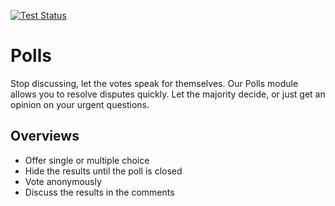 [![Test Status](https://github.com/humhub/polls/actions/workflows/php-test-master.yml/badge.svg)](https://github.com/humhub/polls/actions/workflows/php-test-master.yml)

# Polls

Stop discussing, let the votes speak for themselves. Our Polls module allows you to resolve disputes quickly. Let the majority decide, or just get an opinion on your urgent questions. 

## Overviews

- Offer single or multiple choice
- Hide the results until the poll is closed
- Vote anonymously
- Discuss the results in the comments
